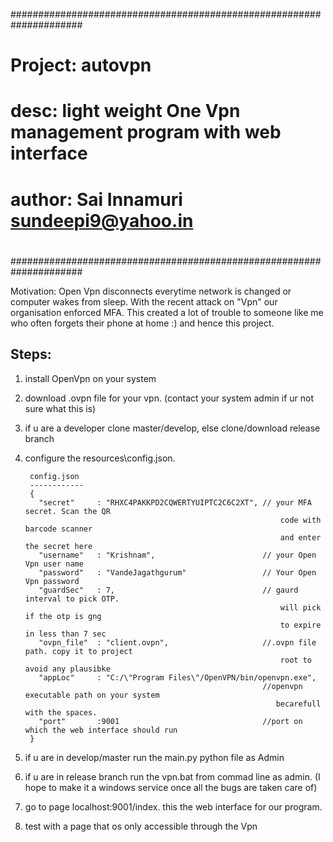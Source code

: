 #####################################################################
# Project: autovpn
# desc: light weight One Vpn management program with web interface
# author: Sai Innamuri <sundeepi9@yahoo.in>
# 
#####################################################################

Motivation: 
Open Vpn disconnects everytime network is changed or computer wakes from sleep.
With the recent attack on "Vpn" our organisation enforced MFA. This created a 
lot of trouble to someone like me who often forgets their phone at home :) and 
hence this project.

Steps: 
-------
1. install OpenVpn on your system
2. download .ovpn file for your vpn. (contact your system admin if ur not sure what this is)
3. if u are a developer clone master/develop, else clone/download release branch
4. configure the resources\config.json. 

		config.json 
		------------
		{
		  "secret"     : "RHXC4PAKKPD2CQWERTYUIPTC2C6C2XT", // your MFA secret. Scan the QR 
																code with barcode scanner 
																and enter the secret here
		  "username"   : "Krishnam",                        // your Open Vpn user name
		  "password"   : "VandeJagathgurum"                 // Your Open Vpn password
		  "guardSec"   : 7,									// gaurd interval to pick OTP. 
																will pick if the otp is gng 
																to expire in less than 7 sec
		  "ovpn_file"  : "client.ovpn",                     //.ovpn file path. copy it to project 
																root to avoid any plausibke
		  "appLoc"     : "C:/\"Program Files\"/OpenVPN/bin/openvpn.exe",
															//openvpn executable path on your system
															   becarefull with the spaces. 
		  "port"       :9001                                //port on which the web interface should run
		}
		
5. if u are in develop/master run the main.py python file as Admin
6. if u are in release branch run the vpn.bat from commad line as admin. 
	(I hope to make it a windows service once all the bugs are taken care of)
7. go to page localhost:9001/index. this the web interface for our program.
8. test with a page that os only accessible through the Vpn
